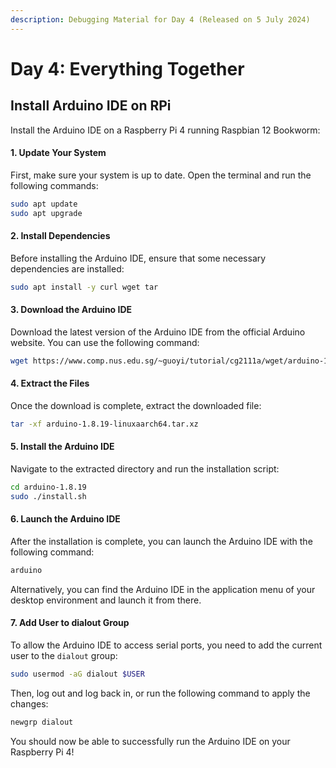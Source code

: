 ```yaml
---
description: Debugging Material for Day 4 (Released on 5 July 2024)
---
```


# Day 4: Everything Together

## Install Arduino IDE on RPi

Install the Arduino IDE on a Raspberry Pi 4 running Raspbian 12 Bookworm:

#### 1. Update Your System

First, make sure your system is up to date. Open the terminal and run the following commands:

```sh
sudo apt update
sudo apt upgrade
```

#### 2. Install Dependencies

Before installing the Arduino IDE, ensure that some necessary dependencies are installed:

```sh
sudo apt install -y curl wget tar
```

#### 3. Download the Arduino IDE

Download the latest version of the Arduino IDE from the official Arduino website. You can use the following command:

```sh
wget https://www.comp.nus.edu.sg/~guoyi/tutorial/cg2111a/wget/arduino-1.8.19-linuxaarch64.tar.xz
```

#### 4. Extract the Files

Once the download is complete, extract the downloaded file:

```sh
tar -xf arduino-1.8.19-linuxaarch64.tar.xz
```

#### 5. Install the Arduino IDE

Navigate to the extracted directory and run the installation script:

```sh
cd arduino-1.8.19
sudo ./install.sh
```

#### 6. Launch the Arduino IDE

After the installation is complete, you can launch the Arduino IDE with the following command:

```sh
arduino
```

Alternatively, you can find the Arduino IDE in the application menu of your desktop environment and launch it from there.

#### 7. Add User to dialout Group

To allow the Arduino IDE to access serial ports, you need to add the current user to the `dialout` group:

```sh
sudo usermod -aG dialout $USER
```

Then, log out and log back in, or run the following command to apply the changes:

```sh
newgrp dialout
```

You should now be able to successfully run the Arduino IDE on your Raspberry Pi 4!
